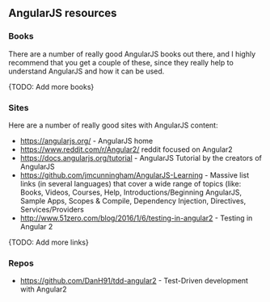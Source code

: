 ## AngularJS resources

### Books

There are a number of really good AngularJS books out there, and I highly recommend that you get a couple of these,
since they really help to understand AngularJS and how it can be used.

{TODO: Add more books}

### Sites

Here are a number of really good sites with AngularJS content:

* https://angularjs.org/ - AngularJS home
* https://www.reddit.com/r/Angular2/ reddit focused on Angular2
* https://docs.angularjs.org/tutorial - AngularJS Tutorial by the creators of AngularJS
* https://github.com/jmcunningham/AngularJS-Learning - Massive list links (in several languages) that cover a wide range of topics (like: Books, Videos, Courses, Help, Introductions/Beginning AngularJS, Sample Apps, Scopes & Compile, Dependency Injection, Directives, Services/Providers
* http://www.51zero.com/blog/2016/1/6/testing-in-angular2 - Testing in Angular 2

{TODO: Add more links}

### Repos

* https://github.com/DanH91/tdd-angular2 - Test-Driven development with Angular2

